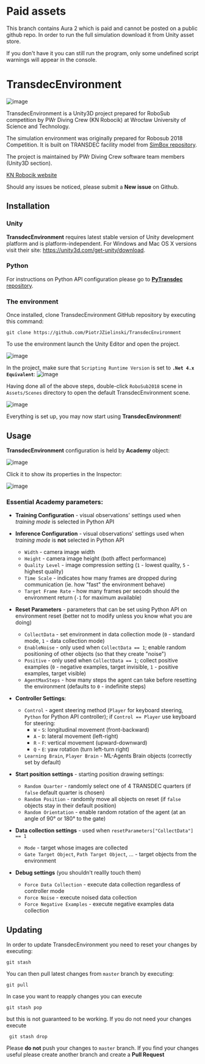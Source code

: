 # Paid assets

This branch contains Aura 2 which is paid and cannot be posted on a public github repo. In order to run the full simulation download it from Unity asset store.

If you don't have it you can still run the program, only some undefined script warnings will appear in the console.

# TransdecEnvironment

![image](https://user-images.githubusercontent.com/23311513/53693770-1e5fbe00-3da5-11e9-8d21-36170c0b334d.png)

TransdecEnvironment is a Unity3D project prepared for RoboSub competition by PWr Diving Crew (KN Robocik) at Wrocław University of Science and Technology.

The simulation environment was originally prepared for Robosub 2018 Competition. It is built on TRANSDEC facility model from [SimBox repository](https://github.com/cantren/cantren.github.io).

The project is maintained by PWr Diving Crew software team members (Unity3D section).

[KN Robocik website](http://www.robocik.pwr.edu.pl/)

Should any issues be noticed, please submit a **New issue** on Github.

## Installation

### Unity
**TransdecEnvironment** requires latest stable version of Unity development platform and is platform-independent. For Windows and Mac OS X versions visit their site: https://unity3d.com/get-unity/download.

### Python
For instructions on Python API configuration please go to [**PyTransdec** repository](https://github.com/PiotrJZielinski/PyTransdec).

### The environment
Once installed, clone TransdecEnvironment GitHub repository by executing this command:

```git clone https://github.com/PiotrJZielinski/TransdecEnvironment```

To use the environment launch the Unity Editor and open the project.

![image](https://user-images.githubusercontent.com/23311513/53694275-cd53c800-3dac-11e9-95e2-1f3830b64635.png)

In the project, make sure that `Scripting Runtime Version` is set to **`.Net 4.x Equivalent`**:
![image](https://user-images.githubusercontent.com/23311513/53694528-6afcc680-3db0-11e9-8d1e-250390f7988f.png)

Having done all of the above steps, double-click `RoboSub2018` scene in `Assets/Scenes` directory to open the default TransdecEnvironment scene.

![image](https://user-images.githubusercontent.com/23311513/53694507-296c1b80-3db0-11e9-87df-822953e76585.png)

Everything is set up, you may now start using **TransdecEnvironment**!

## Usage

**TransdecEnvironment** configuration is held by **Academy** object:

![image](https://user-images.githubusercontent.com/23311513/53694612-9207c800-3db1-11e9-99b7-70c264d01e26.png)

Click it to show its properties in the Inspector:

![image](https://user-images.githubusercontent.com/23311513/53694634-ddba7180-3db1-11e9-97d6-8bfb218bc361.png)

### Essential Academy parameters:
  * **Training Configuration** - visual observations' settings used when *training mode* is selected in Python API
  * **Inference Configuration** - visual observations' settings used when *training mode* is **not** selected in Python API
    * `Width` - camera image width
    * `Height` - camera image height (both affect performance)
    * `Quality Level` - image compression setting (`1` - lowest quality, `5` - highest quality)
    * `Time Scale` - indicates how many frames are dropped during communication (ie. how "fast" the environment behave)
    * `Target Frame Rate` - how many frames per secodn should the environment return (`-1` for maximum available)
    
  * **Reset Parameters** - parameters that can be set using Python API on environment reset (better not to modify unless you know what you are doing)
    * `CollectData` - set environment in data collection mode (`0` - standard mode, `1` - data collection mode)
    * `EnableNoise` - only used when `CollectData == 1`; enable random positioning of other objects (so that they create "noise")
    * `Positive` - only used when `CollectData == 1`; collect positive examples (`0` - negative examples, target invisible, `1` - positive examples, target visible)
    * `AgentMaxSteps` - how many steps the agent can take before resetting the environment (defaults to `0` - indefinite steps)
    
  * **Controller Settings**:
    * `Control` - agent steering method (`Player` for keyboard steering, `Python` for Python API controller); if `Control == Player` use keyboard for steering:
      * `W` - `S`: longitudinal movement (front-backward)
      * `A` - `D`: lateral movement (left-right)
      * `R` - `F`: vertical movement (upward-downward)
      * `Q` - `E`: yaw rotation (turn left-turn right)
    * `Learning Brain`, `Player Brain` - ML-Agents Brain objects (correctly set by default)
    
  * **Start position settings** - starting position drawing settings:
    * `Random Quarter` - randomly select one of 4 TRANSDEC quarters (if `false` default quarter is chosen)
    * `Random Position` - randomly move all objects on reset (if `false` objects stay in their default position)
    * `Random Orientation` - enable random rotation of the agent (at an angle of 90° or 180° to the gate)
    
  * **Data collection settings** - used when `resetParameters["CollectData"] == 1`
    * `Mode` - target whose images are collected
    * `Gate Target Object`, `Path Target Object`, ... - target objects from the environment
    
  * **Debug settings** (you shouldn't reallly touch them)
    * `Force Data Collection` - execute data collection regardless of controller mode
    * `Force Noise` - execute noised data collection
    * `Force Negative Examples` - execute negative examples data collection
    
## Updating
In order to update TransdecEnvironment you need to reset your changes by executing:

```git stash```

You can then pull latest changes from `master` branch by executing:

```git pull```

In case you want to reapply changes you can execute

```git stash pop```

but this is not guaranteed to be working. If you do not need your changes execute

``` git stash drop```

Please **do not** push your changes to `master` branch. If you find your changes useful please create another branch and create a **Pull Request**
